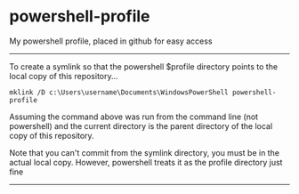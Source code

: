 powershell-profile
==================

My powershell profile, placed in github for easy access

---

To create a symlink so that the powershell $profile directory points to the local copy of this repository...

	mklink /D c:\Users\username\Documents\WindowsPowerShell powershell-profile

Assuming the command above was run from the command line (not powershell) and the current directory is the parent directory of the local copy of this repository.

Note that you can't commit from the symlink directory, you must be in the actual local copy.  However, powershell treats it as the profile directory just fine

---

